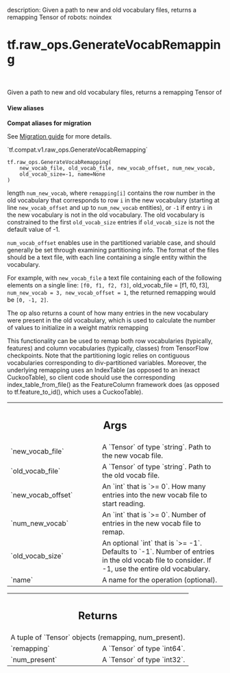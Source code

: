 description: Given a path to new and old vocabulary files, returns a remapping Tensor of
robots: noindex

# tf.raw_ops.GenerateVocabRemapping

<!-- Insert buttons and diff -->

<table class="tfo-notebook-buttons tfo-api nocontent" align="left">

</table>



Given a path to new and old vocabulary files, returns a remapping Tensor of

<section class="expandable">
  <h4 class="showalways">View aliases</h4>
  <p>
<b>Compat aliases for migration</b>
<p>See
<a href="https://www.tensorflow.org/guide/migrate">Migration guide</a> for
more details.</p>
<p>`tf.compat.v1.raw_ops.GenerateVocabRemapping`</p>
</p>
</section>

<pre class="devsite-click-to-copy prettyprint lang-py tfo-signature-link">
<code>tf.raw_ops.GenerateVocabRemapping(
    new_vocab_file, old_vocab_file, new_vocab_offset, num_new_vocab,
    old_vocab_size=-1, name=None
)
</code></pre>



<!-- Placeholder for "Used in" -->

length `num_new_vocab`, where `remapping[i]` contains the row number in the old
vocabulary that corresponds to row `i` in the new vocabulary (starting at line
`new_vocab_offset` and up to `num_new_vocab` entities), or `-1` if entry `i`
in the new vocabulary is not in the old vocabulary.  The old vocabulary is
constrained to the first `old_vocab_size` entries if `old_vocab_size` is not the
default value of -1.

`num_vocab_offset` enables
use in the partitioned variable case, and should generally be set through
examining partitioning info.  The format of the files should be a text file,
with each line containing a single entity within the vocabulary.

For example, with `new_vocab_file` a text file containing each of the following
elements on a single line: `[f0, f1, f2, f3]`, old_vocab_file = [f1, f0, f3],
`num_new_vocab = 3, new_vocab_offset = 1`, the returned remapping would be
`[0, -1, 2]`.

The op also returns a count of how many entries in the new vocabulary
were present in the old vocabulary, which is used to calculate the number of
values to initialize in a weight matrix remapping

This functionality can be used to remap both row vocabularies (typically,
features) and column vocabularies (typically, classes) from TensorFlow
checkpoints.  Note that the partitioning logic relies on contiguous vocabularies
corresponding to div-partitioned variables.  Moreover, the underlying remapping
uses an IndexTable (as opposed to an inexact CuckooTable), so client code should
use the corresponding index_table_from_file() as the FeatureColumn framework
does (as opposed to tf.feature_to_id(), which uses a CuckooTable).

<!-- Tabular view -->
 <table class="responsive fixed orange">
<colgroup><col width="214px"><col></colgroup>
<tr><th colspan="2"><h2 class="add-link">Args</h2></th></tr>

<tr>
<td>
`new_vocab_file`
</td>
<td>
A `Tensor` of type `string`. Path to the new vocab file.
</td>
</tr><tr>
<td>
`old_vocab_file`
</td>
<td>
A `Tensor` of type `string`. Path to the old vocab file.
</td>
</tr><tr>
<td>
`new_vocab_offset`
</td>
<td>
An `int` that is `>= 0`.
How many entries into the new vocab file to start reading.
</td>
</tr><tr>
<td>
`num_new_vocab`
</td>
<td>
An `int` that is `>= 0`.
Number of entries in the new vocab file to remap.
</td>
</tr><tr>
<td>
`old_vocab_size`
</td>
<td>
An optional `int` that is `>= -1`. Defaults to `-1`.
Number of entries in the old vocab file to consider.  If -1,
use the entire old vocabulary.
</td>
</tr><tr>
<td>
`name`
</td>
<td>
A name for the operation (optional).
</td>
</tr>
</table>



<!-- Tabular view -->
 <table class="responsive fixed orange">
<colgroup><col width="214px"><col></colgroup>
<tr><th colspan="2"><h2 class="add-link">Returns</h2></th></tr>
<tr class="alt">
<td colspan="2">
A tuple of `Tensor` objects (remapping, num_present).
</td>
</tr>
<tr>
<td>
`remapping`
</td>
<td>
A `Tensor` of type `int64`.
</td>
</tr><tr>
<td>
`num_present`
</td>
<td>
A `Tensor` of type `int32`.
</td>
</tr>
</table>

